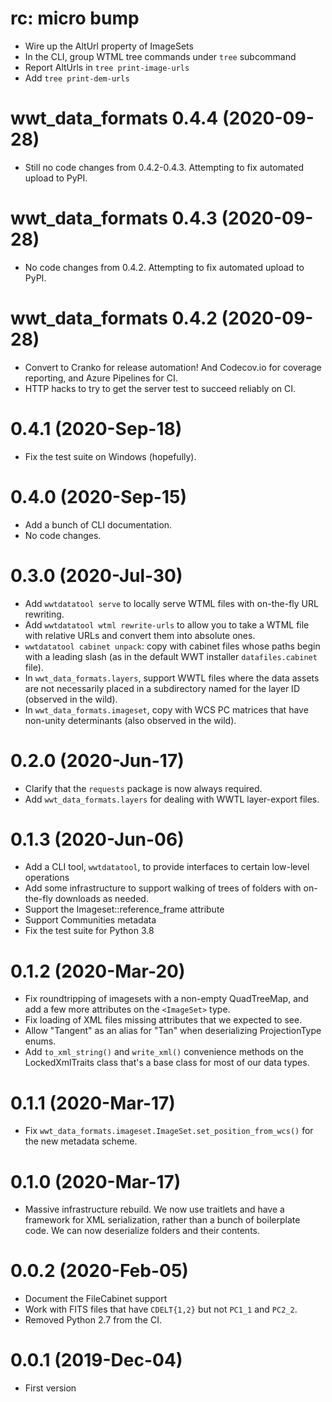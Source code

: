 # rc: micro bump

- Wire up the AltUrl property of ImageSets
- In the CLI, group WTML tree commands under `tree` subcommand
- Report AltUrls in `tree print-image-urls`
- Add `tree print-dem-urls`


# wwt_data_formats 0.4.4 (2020-09-28)

- Still no code changes from 0.4.2-0.4.3. Attempting to fix automated upload to
  PyPI.


# wwt_data_formats 0.4.3 (2020-09-28)

- No code changes from 0.4.2. Attempting to fix automated upload to PyPI.


# wwt_data_formats 0.4.2 (2020-09-28)

- Convert to Cranko for release automation! And Codecov.io for coverage
  reporting, and Azure Pipelines for CI.
- HTTP hacks to try to get the server test to succeed reliably on CI.


# 0.4.1 (2020-Sep-18)

- Fix the test suite on Windows (hopefully).


# 0.4.0 (2020-Sep-15)

- Add a bunch of CLI documentation.
- No code changes.


# 0.3.0 (2020-Jul-30)

- Add `wwtdatatool serve` to locally serve WTML files with on-the-fly URL
  rewriting.
- Add `wwtdatatool wtml rewrite-urls` to allow you to take a WTML file with
  relative URLs and convert them into absolute ones.
- `wwtdatatool cabinet unpack`: copy with cabinet files whose paths begin with a
  leading slash (as in the default WWT installer `datafiles.cabinet` file).
- In `wwt_data_formats.layers`, support WWTL files where the data assets are not
  necessarily placed in a subdirectory named for the layer ID (observed in the
  wild).
- In `wwt_data_formats.imageset`, copy with WCS PC matrices that have non-unity
  determinants (also observed in the wild).


# 0.2.0 (2020-Jun-17)

- Clarify that the `requests` package is now always required.
- Add `wwt_data_formats.layers` for dealing with WWTL layer-export files.


# 0.1.3 (2020-Jun-06)

- Add a CLI tool, `wwtdatatool`, to provide interfaces to certain low-level
  operations
- Add some infrastructure to support walking of trees of folders with on-the-fly
  downloads as needed.
- Support the Imageset::reference_frame attribute
- Support Communities metadata
- Fix the test suite for Python 3.8


# 0.1.2 (2020-Mar-20)

- Fix roundtripping of imagesets with a non-empty QuadTreeMap, and add a few
  more attributes on the `<ImageSet>` type.
- Fix loading of XML files missing attributes that we expected to see.
- Allow "Tangent" as an alias for "Tan" when deserializing ProjectionType
  enums.
- Add `to_xml_string()` and `write_xml()` convenience methods on the
  LockedXmlTraits class that's a base class for most of our data types.


# 0.1.1 (2020-Mar-17)

- Fix `wwt_data_formats.imageset.ImageSet.set_position_from_wcs()` for the new
  metadata scheme.


# 0.1.0 (2020-Mar-17)

- Massive infrastructure rebuild. We now use traitlets and have a framework
  for XML serialization, rather than a bunch of boilerplate code. We can
  now deserialize folders and their contents.


# 0.0.2 (2020-Feb-05)

- Document the FileCabinet support
- Work with FITS files that have `CDELT{1,2}` but not `PC1_1` and `PC2_2`.
- Removed Python 2.7 from the CI.


# 0.0.1 (2019-Dec-04)

- First version

